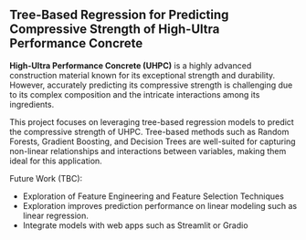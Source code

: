 ## Tree-Based Regression for Predicting Compressive Strength of High-Ultra Performance Concrete

**High-Ultra Performance Concrete (UHPC)** is a highly advanced construction material known for its exceptional strength and durability. However, accurately predicting its compressive strength is challenging due to its complex composition and the intricate interactions among its ingredients.

This project focuses on leveraging tree-based regression models to predict the compressive strength of UHPC. Tree-based methods such as Random Forests, Gradient Boosting, and Decision Trees are well-suited for capturing non-linear relationships and interactions between variables, making them ideal for this application.

Future Work (TBC): 
- Exploration of Feature Engineering and Feature Selection Techniques
- Exploration improves prediction performance on linear modeling such as linear regression. 
- Integrate models with web apps such as Streamlit or Gradio
